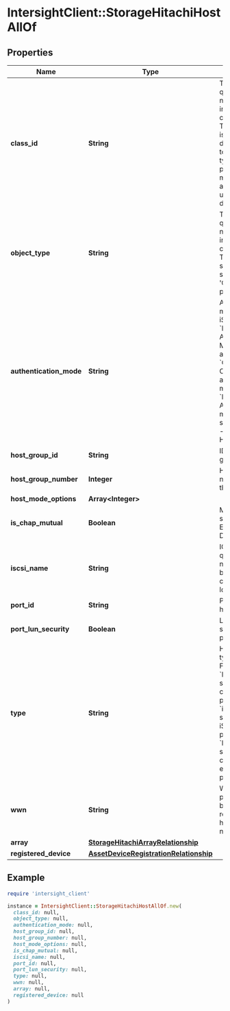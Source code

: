 # IntersightClient::StorageHitachiHostAllOf

## Properties

| Name | Type | Description | Notes |
| ---- | ---- | ----------- | ----- |
| **class_id** | **String** | The fully-qualified name of the instantiated, concrete type. This property is used as a discriminator to identify the type of the payload when marshaling and unmarshaling data. | [default to &#39;storage.HitachiHost&#39;] |
| **object_type** | **String** | The fully-qualified name of the instantiated, concrete type. The value should be the same as the &#39;ClassId&#39; property. | [default to &#39;storage.HitachiHost&#39;] |
| **authentication_mode** | **String** | Authentication mode for the iSCSI target. * &#x60;N/A&#x60; - Authentication Mode is not available. * &#x60;CHAP&#x60; - CHAP-authentication mode. * &#x60;NONE&#x60; - Authentication mode is not set. * &#x60;BOTH&#x60; - Comply with Host Setting. | [optional][readonly][default to &#39;N/A&#39;] |
| **host_group_id** | **String** | ID of the host group. | [optional][readonly] |
| **host_group_number** | **Integer** | Host group number for this host. | [optional] |
| **host_mode_options** | **Array&lt;Integer&gt;** |  | [optional] |
| **is_chap_mutual** | **Boolean** | Mutual CHAP setting that is Enabled or Disabled. | [optional][readonly] |
| **iscsi_name** | **String** | IQN (iSCSI qualified name). Can be up to 255 characters long. | [optional][readonly] |
| **port_id** | **String** | Port ID of the host group. | [optional][readonly] |
| **port_lun_security** | **Boolean** | LUN security setting for the port. | [optional][readonly] |
| **type** | **String** | Host Group type, it can be FC or iSCSI. * &#x60;FC&#x60; - Port supports fibre channel protocol. * &#x60;iSCSI&#x60; - Port supports iSCSI protocol. * &#x60;FCoE&#x60; - Port supports fibre channel over ethernet protocol. | [optional][readonly][default to &#39;FC&#39;] |
| **wwn** | **String** | World wide port name, 64 bit address represented in hexa decimal notation. | [optional][readonly] |
| **array** | [**StorageHitachiArrayRelationship**](StorageHitachiArrayRelationship.md) |  | [optional] |
| **registered_device** | [**AssetDeviceRegistrationRelationship**](AssetDeviceRegistrationRelationship.md) |  | [optional] |

## Example

```ruby
require 'intersight_client'

instance = IntersightClient::StorageHitachiHostAllOf.new(
  class_id: null,
  object_type: null,
  authentication_mode: null,
  host_group_id: null,
  host_group_number: null,
  host_mode_options: null,
  is_chap_mutual: null,
  iscsi_name: null,
  port_id: null,
  port_lun_security: null,
  type: null,
  wwn: null,
  array: null,
  registered_device: null
)
```

